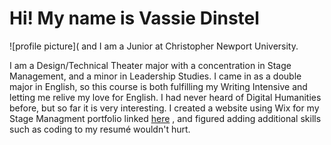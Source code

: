# Hi! My name is Vassie Dinstel
![profile picture](
and I am a Junior at Christopher Newport University.  

I am a Design/Technical Theater major with a concentration in Stage Management, and a minor in Leadership Studies. I came in as a double major in English, so this course is both fulfilling my Writing Intensive and letting me relive my love for English. I had never heard of Digital Humanities before, but so far it is very interesting. I created a website using Wix for my Stage Managment portfolio linked [here](https://elizabethdinstel18.wixsite.com/vassiedinstel) , and figured adding additional skills such as coding to my resumé wouldn't hurt.

